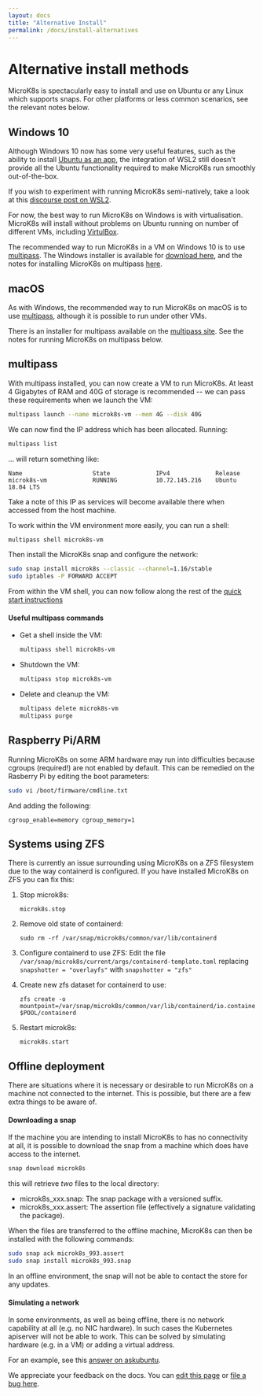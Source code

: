 ```yaml
---
layout: docs
title: "Alternative Install"
permalink: /docs/install-alternatives
---
```


# Alternative install methods

MicroK8s is spectacularly easy to install and use on Ubuntu or any Linux which
supports snaps. For other platforms or less common scenarios, see the relevant
notes below.

<a id="windows"> </a>
## Windows 10

Although Windows 10 now has some very useful features, such as the ability to
install [Ubuntu as an app][ubuntu-app], the integration of WSL2 still
doesn't provide all the Ubuntu functionality required to make MicroK8s run
smoothly out-of-the-box.

If you wish to experiment with running MicroK8s semi-natively, take a look at
this [discourse post on WSL2][windows-post].

For now, the best way to run MicroK8s on Windows is with virtualisation.
MicroK8s will install without problems on Ubuntu running on number of different
VMs, including [VirtulBox](https://www.virtualbox.org/).

The recommended way to run MicroK8s in a VM on Windows 10 is to use
[multipass][]. The Windows installer is available for
[download here][multipass-install], and the notes for installing MicroK8s on
multipass [here](#multipass).

<a id="macos"> </a>
## macOS

As with Windows, the recommended way to run MicroK8s on macOS is to use
[multipass][], although it is possible to run under other VMs.

There is an installer for multipass available on the
[multipass site][multipass-install]. See the notes for running MicroK8s on
multipass below.


<a id="multipass"> </a>
## multipass

With multipass installed, you can now create a VM to run MicroK8s. At least 4
Gigabytes of RAM and 40G of storage is recommended -- we can pass these
requirements when we launch the VM:

```bash
multipass launch --name microk8s-vm --mem 4G --disk 40G
```

We can now find the IP address which has been allocated. Running:

```bash
multipass list
```

... will return something like:

```no-highlight
Name                    State             IPv4             Release
microk8s-vm             RUNNING           10.72.145.216    Ubuntu 18.04 LTS
```

Take a note of this IP as services will become available there when accessed
from the host machine.

To work within the VM environment more easily, you can run a shell:

```bash
multipass shell microk8s-vm
```

Then install the  MicroK8s snap and configure the network:

```bash
sudo snap install microk8s --classic --channel=1.16/stable
sudo iptables -P FORWARD ACCEPT
```

From within the VM shell, you can now follow along the rest of the
[quick start instructions](index#status)

#### Useful multipass commands

-   Get a shell inside the VM:

    ```bash
    multipass shell microk8s-vm
    ```

-   Shutdown the VM:

    ```bash
    multipass stop microk8s-vm
    ```

-   Delete and cleanup the VM:

    ```bash
    multipass delete microk8s-vm
    multipass purge
    ```

<a id="arm"> </a>
## Raspberry Pi/ARM

Running MicroK8s on some ARM hardware may run into difficulties because cgroups
(required!) are not enabled by default. This can be remedied on the Rasberry Pi
by editing the boot parameters:

```bash
sudo vi /boot/firmware/cmdline.txt
```

And adding the following:

```no-highlight
cgroup_enable=memory cgroup_memory=1
```

## Systems using ZFS

There is currently an issue surrounding using MicroK8s on a ZFS filesystem due
to the way containerd is configured. If you have installed MicroK8s on ZFS
you can fix this:

1.  Stop microk8s:

    ```
    microk8s.stop
    ```

1.  Remove old state of containerd:

    ```
    sudo rm -rf /var/snap/microk8s/common/var/lib/containerd
    ```

1.  Configure containerd to use ZFS:
    Edit  the file `/var/snap/microk8s/current/args/containerd-template.toml`
    replacing `snapshotter = "overlayfs"`  with `snapshotter = "zfs"`

1.  Create new zfs dataset for containerd to use:

    ```
    zfs create -o mountpoint=/var/snap/microk8s/common/var/lib/containerd/io.containerd.snapshotter.v1.zfs $POOL/containerd
    ```
1.  Restart microk8s:

    ```
    microk8s.start
    ```

## Offline deployment

There are situations where it is necessary or desirable to run MicroK8s on a
machine not connected to the internet. This is possible, but there are a few
extra things to be aware of.

#### Downloading a snap

If the machine you are intending to install MicroK8s to has no connectivity at
all, it is possible to download the snap from a machine which does have
access to the internet.

```bash
snap download microk8s
```

this will retrieve *two* files to the local directory:

-   microk8s_xxx.snap: The snap package with a versioned suffix.
-   microk8s_xxx.assert: The assertion file (effectively a signature validating the package).

When the files are transferred to the offline machine, MicroK8s can then be
installed with the following commands:

```bash
sudo snap ack microk8s_993.assert
sudo snap install microk8s_993.snap
```

In an offline environment, the snap will not be able to contact the store for
any updates.

#### Simulating a network

In some environments, as well as being offline, there is no network capability
at all (e.g. no NIC hardware). In such cases the Kubernetes apiserver will not
be able to work. This can be solved by simulating hardware (e.g. in a VM) or
adding a virtual address.

For an example, see this [answer on askubuntu][askubuntu].

<!-- LINKS -->

[ubuntu-app]: https://www.microsoft.com/en-us/p/ubuntu/9nblggh4msv6
[windows-post]: https://discourse.ubuntu.com/t/using-snapd-in-wsl2/12113
[multipass]: https://multipass.run/
[multipass-install]: https://multipass.run/#install
[askubuntu]: https://askubuntu.com/questions/993139/how-to-create-a-virtual-network-interface-in-ubuntu
[profile]: https://github.com/ubuntu/microk8s/tree/master/tests/lxc
<!-- FEEDBACK -->
<div class="p-notification--information">
  <p class="p-notification__response">
    We appreciate your feedback on the docs. You can
    <a href="https://github.com/canonical-web-and-design/microk8s.io/edit/master/docs/install-alternatives.md" class="p-notification__action">edit this page</a>
    or
    <a href="https://github.com/canonical-web-and-design/microk8s.io/issues/new" class="p-notification__action">file a bug here</a>.
  </p>
</div>
